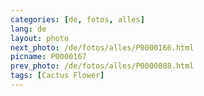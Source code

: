 ```yaml
---
categories: [de, fotos, alles]
lang: de
layout: photo
next_photo: /de/fotos/alles/P0000166.html
picname: P0000167
prev_photo: /de/fotos/alles/P0000088.html
tags: [Cactus Flower]
---
```

